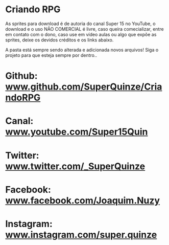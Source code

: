 # Criando RPG #

As sprites para download é de autoria do canal Super 15 no YouTube, o download e o uso NÃO COMERCIAL é livre, caso queira comecializar, entre em contato com o dono, caso use em vídeo aulas ou algo que expõe as sprites, deixe os devidos créditos e os links abaixo.

A pasta está sempre sendo alterada e adicionada novos arquivos! Siga o projeto para que esteja sempre por dentro..
# Github: www.github.com/SuperQuinze/CriandoRPG
# Canal: www.youtube.com/Super15Quin
# Twitter: www.twitter.com/_SuperQuinze
# Facebook: www.facebook.com/Joaquim.Nuzy
# Instagram: www.instagram.com/super.quinze

